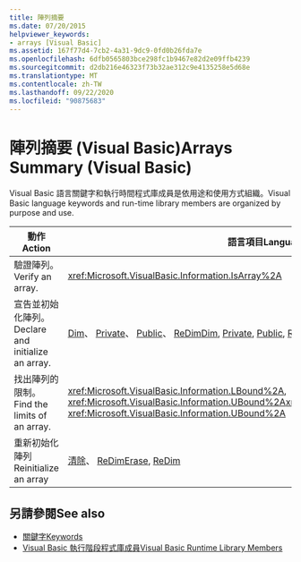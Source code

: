 ```yaml
---
title: 陣列摘要
ms.date: 07/20/2015
helpviewer_keywords:
- arrays [Visual Basic]
ms.assetid: 167f77d4-7cb2-4a31-9dc9-0fd0b26fda7e
ms.openlocfilehash: 6dfb0565803bce298fc1b9467e82d2e09ffb4239
ms.sourcegitcommit: d2db216e46323f73b32ae312c9e4135258e5d68e
ms.translationtype: MT
ms.contentlocale: zh-TW
ms.lasthandoff: 09/22/2020
ms.locfileid: "90875683"
---
```

# <a name="arrays-summary-visual-basic"></a><span data-ttu-id="229b0-102">陣列摘要 (Visual Basic)</span><span class="sxs-lookup"><span data-stu-id="229b0-102">Arrays Summary (Visual Basic)</span></span>

<span data-ttu-id="229b0-103">Visual Basic 語言關鍵字和執行時間程式庫成員是依用途和使用方式組織。</span><span class="sxs-lookup"><span data-stu-id="229b0-103">Visual Basic language keywords and run-time library members are organized by purpose and use.</span></span>  
  
|<span data-ttu-id="229b0-104">動作</span><span class="sxs-lookup"><span data-stu-id="229b0-104">Action</span></span>|<span data-ttu-id="229b0-105">語言項目</span><span class="sxs-lookup"><span data-stu-id="229b0-105">Language element</span></span>|  
|------------|----------------------|  
|<span data-ttu-id="229b0-106">驗證陣列。</span><span class="sxs-lookup"><span data-stu-id="229b0-106">Verify an array.</span></span>|<xref:Microsoft.VisualBasic.Information.IsArray%2A>|  
|<span data-ttu-id="229b0-107">宣告並初始化陣列。</span><span class="sxs-lookup"><span data-stu-id="229b0-107">Declare and initialize an array.</span></span>|<span data-ttu-id="229b0-108">[Dim](../statements/dim-statement.md)、 [Private](../modifiers/private.md)、 [Public](../modifiers/public.md)、 [ReDim](../statements/redim-statement.md)</span><span class="sxs-lookup"><span data-stu-id="229b0-108">[Dim](../statements/dim-statement.md), [Private](../modifiers/private.md), [Public](../modifiers/public.md), [ReDim](../statements/redim-statement.md)</span></span>|  
|<span data-ttu-id="229b0-109">找出陣列的限制。</span><span class="sxs-lookup"><span data-stu-id="229b0-109">Find the limits of an array.</span></span>|<span data-ttu-id="229b0-110"><xref:Microsoft.VisualBasic.Information.LBound%2A>, <xref:Microsoft.VisualBasic.Information.UBound%2A></span><span class="sxs-lookup"><span data-stu-id="229b0-110"><xref:Microsoft.VisualBasic.Information.LBound%2A>, <xref:Microsoft.VisualBasic.Information.UBound%2A></span></span>|  
|<span data-ttu-id="229b0-111">重新初始化陣列</span><span class="sxs-lookup"><span data-stu-id="229b0-111">Reinitialize an array</span></span>|<span data-ttu-id="229b0-112">[清除](../statements/erase-statement.md)、 [ReDim](../statements/redim-statement.md)</span><span class="sxs-lookup"><span data-stu-id="229b0-112">[Erase](../statements/erase-statement.md), [ReDim](../statements/redim-statement.md)</span></span>|  
  
## <a name="see-also"></a><span data-ttu-id="229b0-113">另請參閱</span><span class="sxs-lookup"><span data-stu-id="229b0-113">See also</span></span>

- [<span data-ttu-id="229b0-114">關鍵字</span><span class="sxs-lookup"><span data-stu-id="229b0-114">Keywords</span></span>](index.md)
- [<span data-ttu-id="229b0-115">Visual Basic 執行階段程式庫成員</span><span class="sxs-lookup"><span data-stu-id="229b0-115">Visual Basic Runtime Library Members</span></span>](../runtime-library-members.md)
